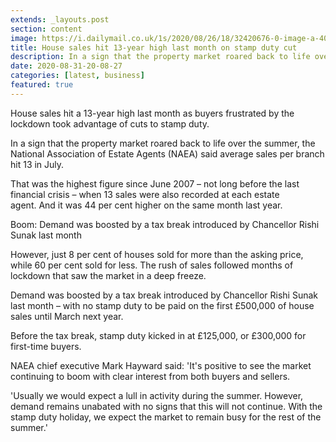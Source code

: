 ```yaml
---
extends: _layouts.post
section: content
image: https://i.dailymail.co.uk/1s/2020/08/26/18/32420676-0-image-a-40_1598463962130.jpg 
title: House sales hit 13-year high last month on stamp duty cut 
description: In a sign that the property market roared back to life over the summer, the National Association of Estate Agents said average sales per branch hit 13 in July. 
date: 2020-08-31-20-08-27 
categories: [latest, business] 
featured: true 
--- 
```

House sales hit a 13-year high last month as buyers frustrated by the lockdown took advantage of cuts to stamp duty. 

In a sign that the property market roared back to life over the summer, the National Association of Estate Agents (NAEA) said average sales per branch hit 13 in July. 

That was the highest figure since June 2007 – not long before the last financial crisis – when 13 sales were also recorded at each estate agent. And it was 44 per cent higher on the same month last year. 

Boom: Demand was boosted by a tax break introduced by Chancellor Rishi Sunak last month 

However, just 8 per cent of houses sold for more than the asking price, while 60 per cent sold for less. The rush of sales followed months of lockdown that saw the market in a deep freeze. 

Demand was boosted by a tax break introduced by Chancellor Rishi Sunak last month – with no stamp duty to be paid on the first £500,000 of house sales until March next year. 

Before the tax break, stamp duty kicked in at £125,000, or £300,000 for first-time buyers.

NAEA chief executive Mark Hayward said: 'It's positive to see the market continuing to boom with clear interest from both buyers and sellers. 

'Usually we would expect a lull in activity during the summer. However, demand remains unabated with no signs that this will not continue. With the stamp duty holiday, we expect the market to remain busy for the rest of the summer.'

